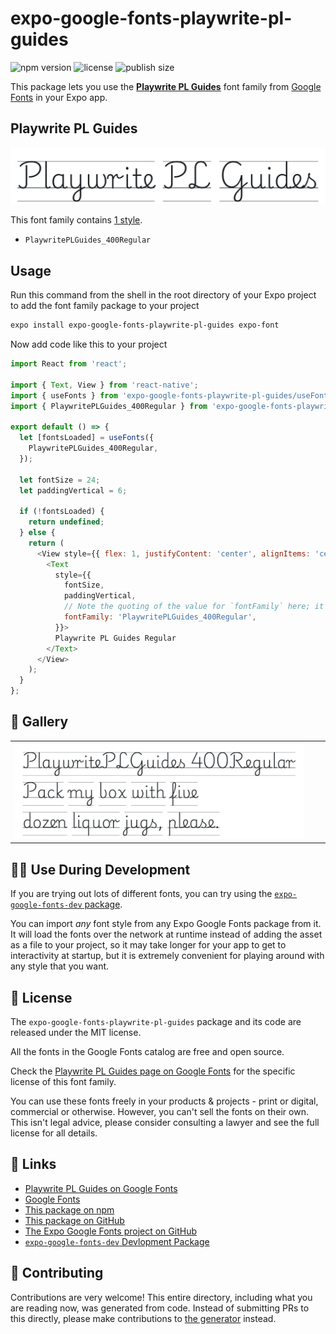 # expo-google-fonts-playwrite-pl-guides

![npm version](https://flat.badgen.net/npm/v/expo-google-fonts-playwrite-pl-guides)
![license](https://flat.badgen.net/github/license/expo/google-fonts)
![publish size](https://flat.badgen.net/packagephobia/install/expo-google-fonts-playwrite-pl-guides)

This package lets you use the [**Playwrite PL Guides**](https://fonts.google.com/specimen/Playwrite+PL+Guides) font family from [Google Fonts](https://fonts.google.com/) in your Expo app.

## Playwrite PL Guides

![Playwrite PL Guides](./font-family.png)

This font family contains [1 style](#-gallery).

- `PlaywritePLGuides_400Regular`

## Usage

Run this command from the shell in the root directory of your Expo project to add the font family package to your project
```sh
expo install expo-google-fonts-playwrite-pl-guides expo-font
```

Now add code like this to your project
```js
import React from 'react';

import { Text, View } from 'react-native';
import { useFonts } from 'expo-google-fonts-playwrite-pl-guides/useFonts';
import { PlaywritePLGuides_400Regular } from 'expo-google-fonts-playwrite-pl-guides/400Regular';

export default () => {
  let [fontsLoaded] = useFonts({
    PlaywritePLGuides_400Regular,
  });

  let fontSize = 24;
  let paddingVertical = 6;

  if (!fontsLoaded) {
    return undefined;
  } else {
    return (
      <View style={{ flex: 1, justifyContent: 'center', alignItems: 'center' }}>
        <Text
          style={{
            fontSize,
            paddingVertical,
            // Note the quoting of the value for `fontFamily` here; it expects a string!
            fontFamily: 'PlaywritePLGuides_400Regular',
          }}>
          Playwrite PL Guides Regular
        </Text>
      </View>
    );
  }
};

```

## 🔡 Gallery


||||
|-|-|-|
|![PlaywritePLGuides_400Regular](.//400Regular/PlaywritePLGuides_400Regular.ttf.png)||||


## 👩‍💻 Use During Development

If you are trying out lots of different fonts, you can try using the [`expo-google-fonts-dev` package](https://github.com/freeboub/google-fonts/tree/master/font-packages/dev#readme).

You can import *any* font style from any Expo Google Fonts package from it. It will load the fonts
over the network at runtime instead of adding the asset as a file to your project, so it may take longer
for your app to get to interactivity at startup, but it is extremely convenient
for playing around with any style that you want.

## 📖 License

The `expo-google-fonts-playwrite-pl-guides` package and its code are released under the MIT license.

All the fonts in the Google Fonts catalog are free and open source.

Check the [Playwrite PL Guides page on Google Fonts](https://fonts.google.com/specimen/Playwrite+PL+Guides) for the specific license of this font family.

You can use these fonts freely in your products & projects - print or digital, commercial or otherwise. However, you can't sell the fonts on their own. This isn't legal advice, please consider consulting a lawyer and see the full license for all details.

## 🔗 Links

- [Playwrite PL Guides on Google Fonts](https://fonts.google.com/specimen/Playwrite+PL+Guides)
- [Google Fonts](https://fonts.google.com/)
- [This package on npm](https://www.npmjs.com/package/expo-google-fonts-playwrite-pl-guides)
- [This package on GitHub](https://github.com/freeboub/google-fonts/tree/master/font-packages/playwrite-pl-guides)
- [The Expo Google Fonts project on GitHub](https://github.com/freeboub/google-fonts)
- [`expo-google-fonts-dev` Devlopment Package](https://github.com/freeboub/google-fonts/tree/master/font-packages/dev)

## 🤝 Contributing

Contributions are very welcome! This entire directory, including what you are reading now, was generated from code. Instead of submitting PRs to this directly, please make contributions to [the generator](https://github.com/freeboub/google-fonts/tree/master/packages/generator) instead.
